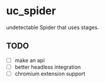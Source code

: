 # uc_spider
undetectable Spider that uses stages.

## TODO
- [ ] make an api
- [ ] better headless integration
- [ ] chromium extension support
